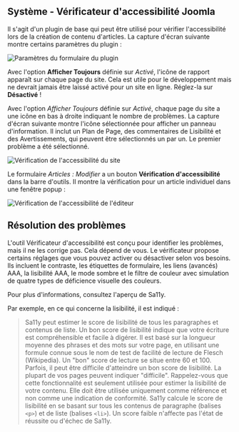 <!-- Filename: jdocmanual?manual=user&heading=performance&filename=accessibility-checker.md / Display title: Vérificateur d'accessibilité  -->

## Système - Vérificateur d'accessibilité Joomla

Il s'agit d'un plugin de base qui peut être utilisé pour vérifier l'accessibilité lors de la création de contenu d'articles. La capture d'écran suivante montre certains paramètres du plugin :

![Paramètres du formulaire du plugin](../../../en/images/performance/performance-jooa11y-plugin-form.png)

Avec l'option **Afficher Toujours** définie sur *Activé*, l'icône de rapport apparaît sur chaque page du site. Cela est utile pour le développement mais ne devrait jamais être laissé activé pour un site en ligne. Réglez-la sur **Désactivé** !

Avec l'option *Afficher Toujours* définie sur *Activé*, chaque page du site a une icône en bas à droite indiquant le nombre de problèmes. La capture d'écran suivante montre l'icône sélectionnée pour afficher un panneau d'information. Il inclut un Plan de Page, des commentaires de Lisibilité et des Avertissements, qui peuvent être sélectionnés un par un. Le premier problème a été sélectionné.

![Vérification de l'accessibilité du site](../../../en/images/performance/performance-jooa11y-site-display.png)

Le formulaire *Articles : Modifier* a un bouton **Vérification d'accessibilité** dans la barre d'outils. Il montre la vérification pour un article individuel dans une fenêtre popup :

![Vérification de l'accessibilité de l'éditeur](../../../en/images/performance/performance-jooa11y-admin-display.png)

## Résolution des problèmes

L'outil Vérificateur d'accessibilité est conçu pour identifier les problèmes, mais il ne les corrige pas. Cela dépend de vous. Le vérificateur propose certains réglages que vous pouvez activer ou désactiver selon vos besoins. Ils incluent le contraste, les étiquettes de formulaire, les liens (avancés) AAA, la lisibilité AAA, le mode sombre et le filtre de couleur avec simulation de quatre types de déficience visuelle des couleurs.

Pour plus d'informations, consultez l'aperçu de Sa11y.

Par exemple, en ce qui concerne la lisibilité, il est indiqué :

>Sa11y peut estimer le score de lisibilité de tous les paragraphes et contenus de liste. Un bon score de lisibilité indique que votre écriture est compréhensible et facile à digérer. Il est basé sur la longueur moyenne des phrases et des mots sur votre page, en utilisant une formule connue sous le nom de test de facilité de lecture de Flesch (Wikipedia). Un "bon" score de lecture se situe entre 60 et 100. Parfois, il peut être difficile d'atteindre un bon score de lisibilité. La plupart de vos pages peuvent indiquer "difficile". Rappelez-vous que cette fonctionnalité est seulement utilisée pour estimer la lisibilité de votre contenu. Elle doit être utilisée uniquement comme référence et non comme une indication de conformité. Sa11y calcule le score de lisibilité en se basant sur tous les contenus de paragraphe (balises `<p>`) et de liste (balises `<li>`). Un score faible n'affecte pas l'état de réussite ou d'échec de Sa11y.

